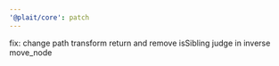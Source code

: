 ```yaml
---
'@plait/core': patch
---
```


fix: change path transform return and remove isSibling judge in inverse move_node

